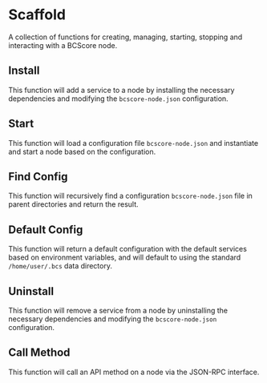 # Scaffold
A collection of functions for creating, managing, starting, stopping and interacting with a BCScore node.

## Install
This function will add a service to a node by installing the necessary dependencies and modifying the `bcscore-node.json` configuration.

## Start
This function will load a configuration file `bcscore-node.json` and instantiate and start a node based on the configuration.

## Find Config
This function will recursively find a configuration `bcscore-node.json` file in parent directories and return the result.

## Default Config
This function will return a default configuration with the default services based on environment variables, and will default to using the standard `/home/user/.bcs` data directory.

## Uninstall
This function will remove a service from a node by uninstalling the necessary dependencies and modifying the `bcscore-node.json` configuration.

## Call Method
This function will call an API method on a node via the JSON-RPC interface.
